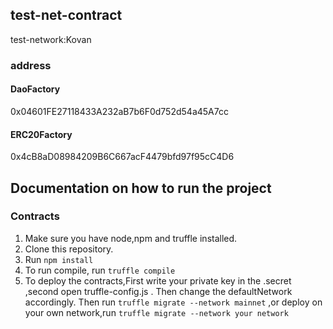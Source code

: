 
## test-net-contract

test-network:Kovan

### address

#### DaoFactory
0x04601FE27118433A232aB7b6F0d752d54a45A7cc
#### ERC20Factory
0x4cB8aD08984209B6C667acF4479bfd97f95cC4D6



## Documentation on how to run the project

### Contracts

1. Make sure you have node,npm and truffle installed.
2. Clone this repository.
3. Run ```npm install```
5. To run compile, run ```truffle compile```
6. To deploy the contracts,First write your private key in the .secret ,second open truffle-config.js . Then change the defaultNetwork accordingly. Then run ```truffle migrate --network mainnet```
   ,or deploy on your own network,run ```truffle migrate --network your network```
